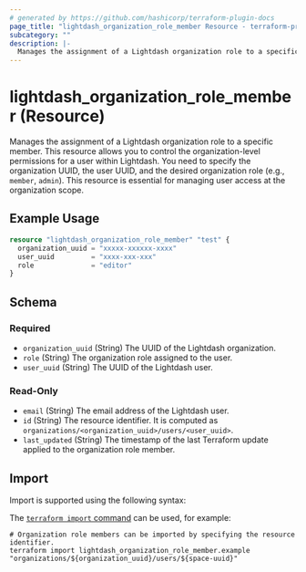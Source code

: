 ```yaml
---
# generated by https://github.com/hashicorp/terraform-plugin-docs
page_title: "lightdash_organization_role_member Resource - terraform-provider-lightdash"
subcategory: ""
description: |-
  Manages the assignment of a Lightdash organization role to a specific member. This resource allows you to control the organization-level permissions for a user within Lightdash. You need to specify the organization UUID, the user UUID, and the desired organization role (e.g., member, admin). This resource is essential for managing user access at the organization scope.
---
```


# lightdash_organization_role_member (Resource)

Manages the assignment of a Lightdash organization role to a specific member. This resource allows you to control the organization-level permissions for a user within Lightdash. You need to specify the organization UUID, the user UUID, and the desired organization role (e.g., `member`, `admin`). This resource is essential for managing user access at the organization scope.

## Example Usage

```terraform
resource "lightdash_organization_role_member" "test" {
  organization_uuid = "xxxxx-xxxxxx-xxxx"
  user_uuid         = "xxxx-xxx-xxx"
  role              = "editor"
}
```

<!-- schema generated by tfplugindocs -->
## Schema

### Required

- `organization_uuid` (String) The UUID of the Lightdash organization.
- `role` (String) The organization role assigned to the user.
- `user_uuid` (String) The UUID of the Lightdash user.

### Read-Only

- `email` (String) The email address of the Lightdash user.
- `id` (String) The resource identifier. It is computed as `organizations/<organization_uuid>/users/<user_uuid>`.
- `last_updated` (String) The timestamp of the last Terraform update applied to the organization role member.

## Import

Import is supported using the following syntax:

The [`terraform import` command](https://developer.hashicorp.com/terraform/cli/commands/import) can be used, for example:

```shell
# Organization role members can be imported by specifying the resource identifier.
terraform import lightdash_organization_role_member.example "organizations/${organization_uuid}/users/${space-uuid}"
```
